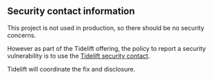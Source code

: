 ## Security contact information

This project is not used in production, so there should be no security concerns.

However as part of the Tidelift offering, the policy to report a security vulnerability is to use the
[Tidelift security contact](https://tidelift.com/security).

Tidelift will coordinate the fix and disclosure.
